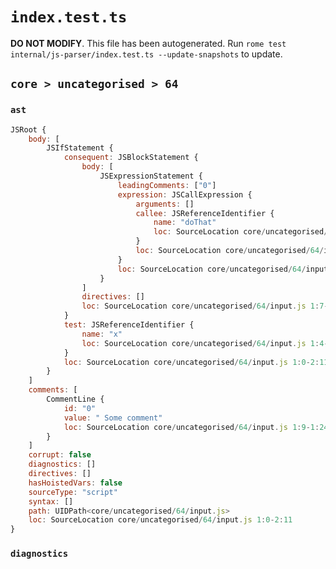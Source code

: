 # `index.test.ts`

**DO NOT MODIFY**. This file has been autogenerated. Run `rome test internal/js-parser/index.test.ts --update-snapshots` to update.

## `core > uncategorised > 64`

### `ast`

```javascript
JSRoot {
	body: [
		JSIfStatement {
			consequent: JSBlockStatement {
				body: [
					JSExpressionStatement {
						leadingComments: ["0"]
						expression: JSCallExpression {
							arguments: []
							callee: JSReferenceIdentifier {
								name: "doThat"
								loc: SourceLocation core/uncategorised/64/input.js 2:0-2:6 (doThat)
							}
							loc: SourceLocation core/uncategorised/64/input.js 2:0-2:8
						}
						loc: SourceLocation core/uncategorised/64/input.js 2:0-2:9
					}
				]
				directives: []
				loc: SourceLocation core/uncategorised/64/input.js 1:7-2:11
			}
			test: JSReferenceIdentifier {
				name: "x"
				loc: SourceLocation core/uncategorised/64/input.js 1:4-1:5 (x)
			}
			loc: SourceLocation core/uncategorised/64/input.js 1:0-2:11
		}
	]
	comments: [
		CommentLine {
			id: "0"
			value: " Some comment"
			loc: SourceLocation core/uncategorised/64/input.js 1:9-1:24
		}
	]
	corrupt: false
	diagnostics: []
	directives: []
	hasHoistedVars: false
	sourceType: "script"
	syntax: []
	path: UIDPath<core/uncategorised/64/input.js>
	loc: SourceLocation core/uncategorised/64/input.js 1:0-2:11
}
```

### `diagnostics`

```

```
